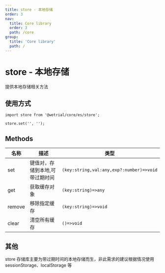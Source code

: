 ```yaml
---
title: store - 本地存储
order: 3
nav:
  title: Core library
  order: 3
  path: /core
group:
  title: 'Core library'
  path: /
---
```


# store - 本地存储

提供本地存储相关方法

## 使用方式

```tsx |pure
import store from '@wetrial/core/es/store';

store.set('', '');
```

## Methods

| 名称   | 描述                            | 类型                                     |
| ------ | ------------------------------- | ---------------------------------------- |
| set    | 键值对，存储到本地,可带过期时间 | `(key:string,val:any,exp?:number)=>void` |
| get    | 获取缓存对象                    | `(key:string)=>any`                      |
| remove | 移除指定缓存                    | `(key:string)=>void`                     |
| clear  | 清空所有缓存                    | `()=>void`                               |

## 其他

store 存储库主要为带过期时间的本地存储而生，非此需求的建议根据情况使用 sessionStorage、localStorage 等
